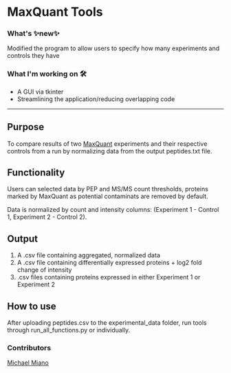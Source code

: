 # MaxQuant Tools
### What's ✨new✨
Modified the program to allow users to specify how many experiments and controls they have

### What I'm working on 🛠️
- A GUI via tkinter
- Streamlining the application/reducing overlapping code

---

## Purpose
To compare results of two [MaxQuant](https://www.maxquant.org) experiments and their respective controls from a run by normalizing data from the output peptides.txt file.

## Functionality
Users can selected data by PEP and MS/MS count thresholds, proteins marked by MaxQuant as potential contaminats are removed by default.

Data is normalized by count and intensity columns: (Experiment 1 - Control 1, Experiment 2 - Control 2).

## Output 
1. A .csv file containing aggregated, normalized data
2. A .csv file containing differentially expressed proteins + log2 fold change of intensity
3. .csv files containing proteins expressed in either Experiment 1 or Experiment 2

## How to use
After uploading peptides.csv to the experimental_data folder, run tools through run_all_functions.py or individually.

### Contributors
[Michael Miano](mailto:Michael.Miano@fccc.edu)
